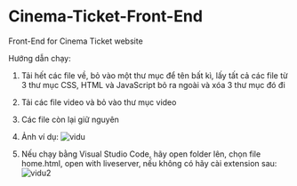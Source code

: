 # Cinema-Ticket-Front-End
Front-End for Cinema Ticket website

Hướng dẫn chạy:
1. Tải hết các file về, bỏ vào một thư mục để tên bất kì, lấy tất cả các file từ 3 thư mục CSS, HTML và JavaScript bỏ ra ngoài và xóa 3 thư mục đó đi

2. Tải các file video và bỏ vào thư mục video
  
3. Các file còn lại giữ nguyên
  
4. Ảnh ví dụ:
![vidu](https://github.com/user-attachments/assets/225bf5d2-edd1-4592-be23-3ab938a4b734)

5. Nếu chạy bằng Visual Studio Code, hãy open folder lên, chọn file home.html, open with liveserver, nếu không có hãy cài extension sau:
![vidu2](https://github.com/user-attachments/assets/7827778c-a5e2-4c30-811f-6b01942fdb51)
